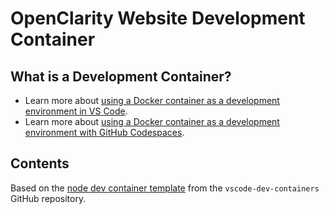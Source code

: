 # OpenClarity Website Development Container

## What is a Development Container?

- Learn more about [using a Docker container as a development environment in VS Code](https://code.visualstudio.com/docs/remote/containers).
- Learn more about [using a Docker container as a development environment with GitHub Codespaces](https://docs.github.com/en/codespaces/developing-in-codespaces/creating-a-codespace).

## Contents

Based on the [node dev container template](https://github.com/microsoft/vscode-remote-try-node) from the `vscode-dev-containers` GitHub repository.
